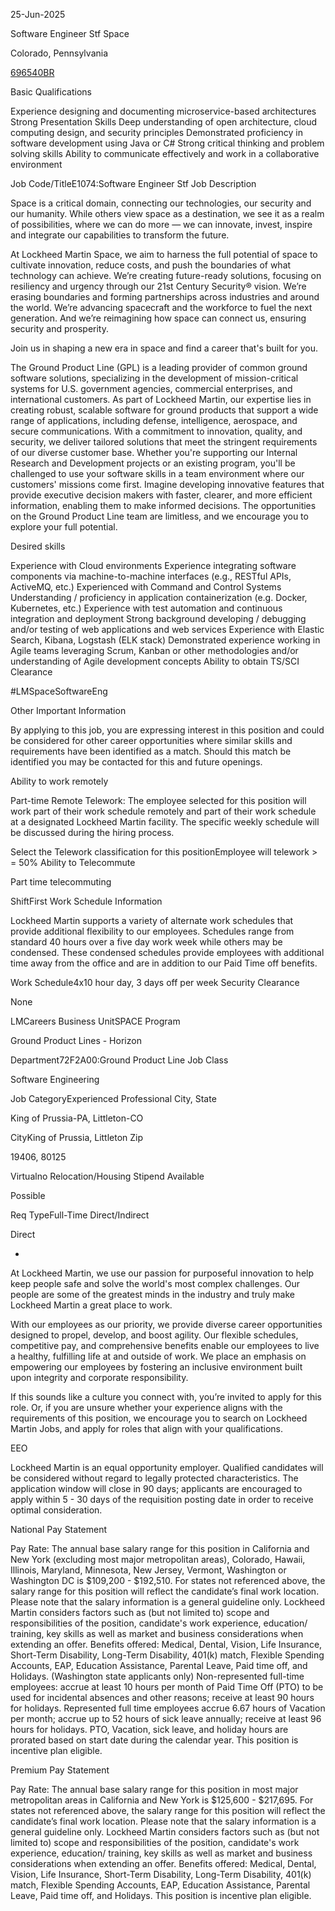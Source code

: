 25-Jun-2025

Software Engineer Stf
Space

Colorado, Pennsylvania

[696540BR](https://sjobs.brassring.com/TGNewUI/Search/Home/HomeWithPreLoad?PageType=JobDetails&PartnerId=25037&SiteId=5010&srcqs=%5E6mtujOXJLh1WT281XASbQ3yIM9V4WvhBw6tQofiRw81V4xZf5jmauS7pL9ekPp%2FNKEXJWE9P9f5qdpepKGjxLl_plus_uK9Bj3b%2FetrMxglbWmfrjztIE3lm5fkG3uylxuWhB%2Fqd4DVUZUW%2Fe2sbhLtAJvbTrkcKKrtZSwf9NoGbsQ0chrHLBfJ_plus_c13XguxvmUTjkbZXNGzKpAaofNKaGCecLyxKuP1MqdKa2oncrXy8CMXbksJ4wbtuZHa7SJ9GSkkQ9uVCx_plus_rmBxU_plus_7xfv5KNOjaEG%2FPcuM1bG5Vn3Ifxci6wk_EQ_&jobid=786148#jobDetails=793874_5010)

Basic Qualifications

Experience designing and documenting microservice-based architectures
Strong Presentation Skills
Deep understanding of open architecture, cloud computing design, and security principles
Demonstrated proficiency in software development using Java or C#
Strong critical thinking and problem solving skills
Ability to communicate effectively and work in a collaborative environment

Job Code/TitleE1074:Software Engineer Stf
Job Description

Space is a critical domain, connecting our technologies, our security and our humanity. While others view space as a destination, we see it as a realm of possibilities, where we can do more — we can innovate, invest, inspire and integrate our capabilities to transform the future.

At Lockheed Martin Space, we aim to harness the full potential of space to cultivate innovation, reduce costs, and push the boundaries of what technology can achieve. We’re creating future-ready solutions, focusing on resiliency and urgency through our 21st Century Security® vision. We’re erasing boundaries and forming partnerships across industries and around the world. We’re advancing spacecraft and the workforce to fuel the next generation. And we’re reimagining how space can connect us, ensuring security and prosperity.

Join us in shaping a new era in space and find a career that's built for you.


The Ground Product Line (GPL) is a leading provider of common ground software solutions, specializing in the development of mission-critical systems for U.S. government agencies, commercial enterprises, and international customers. As part of Lockheed Martin, our expertise lies in creating robust, scalable software for ground products that support a wide range of applications, including defense, intelligence, aerospace, and secure communications. With a commitment to innovation, quality, and security, we deliver tailored solutions that meet the stringent requirements of our diverse customer base.
Whether you're supporting our Internal Research and Development projects or an existing program, you'll be challenged to use your software skills in a team environment where our customers' missions come first. Imagine developing innovative features that provide executive decision makers with faster, clearer, and more efficient information, enabling them to make informed decisions. The opportunities on the Ground Product Line team are limitless, and we encourage you to explore your full potential.

Desired skills

Experience with Cloud environments
Experience integrating software components via machine-to-machine interfaces (e.g., RESTful APIs, ActiveMQ, etc.)
Experienced with Command and Control Systems
Understanding / proficiency in application containerization (e.g. Docker, Kubernetes, etc.)
Experience with test automation and continuous integration and deployment
Strong background developing / debugging and/or testing of web applications and web services
Experience with Elastic Search, Kibana, Logstash (ELK stack)
Demonstrated experience working in Agile teams leveraging Scrum, Kanban or other methodologies and/or understanding of Agile development concepts
Ability to obtain TS/SCI Clearance

#LMSpaceSoftwareEng

Other Important Information

By applying to this job, you are expressing interest in this position and could be considered for other career opportunities where similar skills and requirements have been identified as a match. Should this match be identified you may be contacted for this and future openings.

Ability to work remotely

Part-time Remote Telework: The employee selected for this position will work part of their work schedule remotely and part of their work schedule at a designated Lockheed Martin facility. The specific weekly schedule will be discussed during the hiring process.

Select the Telework classification for this positionEmployee will telework > = 50%
Ability to Telecommute

Part time telecommuting

ShiftFirst
Work Schedule Information

Lockheed Martin supports a variety of alternate work schedules that provide additional flexibility to our employees. Schedules range from standard 40 hours over a five day work week while others may be condensed. These condensed schedules provide employees with additional time away from the office and are in addition to our Paid Time off benefits.

Work Schedule4x10 hour day, 3 days off per week
Security Clearance

None

LMCareers Business UnitSPACE
Program

Ground Product Lines - Horizon

Department72F2A00:Ground Product Line
Job Class

Software Engineering

Job CategoryExperienced Professional
City, State

King of Prussia-PA, Littleton-CO

CityKing of Prussia, Littleton
Zip

19406, 80125

Virtualno
Relocation/Housing Stipend Available

Possible

Req TypeFull-Time
Direct/Indirect

Direct

*

At Lockheed Martin, we use our passion for purposeful innovation to help keep people safe and solve the world's most complex challenges. Our people are some of the greatest minds in the industry and truly make Lockheed Martin a great place to work.

With our employees as our priority, we provide diverse career opportunities designed to propel, develop, and boost agility. Our flexible schedules, competitive pay, and comprehensive benefits enable our employees to live a healthy, fulfilling life at and outside of work. We place an emphasis on empowering our employees by fostering an inclusive environment built upon integrity and corporate responsibility.

If this sounds like a culture you connect with, you’re invited to apply for this role. Or, if you are unsure whether your experience aligns with the requirements of this position, we encourage you to search on Lockheed Martin Jobs, and apply for roles that align with your qualifications.

EEO

Lockheed Martin is an equal opportunity employer. Qualified candidates will be considered without regard to legally protected characteristics.
The application window will close in 90 days; applicants are encouraged to apply within 5 - 30 days of the requisition posting date in order to receive optimal consideration.

National Pay Statement

Pay Rate: The annual base salary range for this position in California and New York (excluding most major metropolitan areas), Colorado, Hawaii, Illinois, Maryland, Minnesota, New Jersey, Vermont, Washington or Washington DC is $109,200 - $192,510. For states not referenced above, the salary range for this position will reflect the candidate’s final work location. Please note that the salary information is a general guideline only. Lockheed Martin considers factors such as (but not limited to) scope and responsibilities of the position, candidate's work experience, education/ training, key skills as well as market and business considerations when extending an offer. Benefits offered: Medical, Dental, Vision, Life Insurance, Short-Term Disability, Long-Term Disability, 401(k) match, Flexible Spending Accounts, EAP, Education Assistance, Parental Leave, Paid time off, and Holidays. (Washington state applicants only) Non-represented full-time employees: accrue at least 10 hours per month of Paid Time Off (PTO) to be used for incidental absences and other reasons; receive at least 90 hours for holidays. Represented full time employees accrue 6.67 hours of Vacation per month; accrue up to 52 hours of sick leave annually; receive at least 96 hours for holidays. PTO, Vacation, sick leave, and holiday hours are prorated based on start date during the calendar year. This position is incentive plan eligible.

Premium Pay Statement

Pay Rate: The annual base salary range for this position in most major metropolitan areas in California and New York is $125,600 - $217,695. For states not referenced above, the salary range for this position will reflect the candidate’s final work location. Please note that the salary information is a general guideline only. Lockheed Martin considers factors such as (but not limited to) scope and responsibilities of the position, candidate's work experience, education/ training, key skills as well as market and business considerations when extending an offer. Benefits offered: Medical, Dental, Vision, Life Insurance, Short-Term Disability, Long-Term Disability, 401(k) match, Flexible Spending Accounts, EAP, Education Assistance, Parental Leave, Paid time off, and Holidays. This position is incentive plan eligible.

